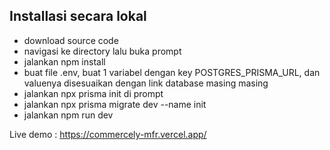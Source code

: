 ## Installasi secara lokal
- download source code
- navigasi ke directory lalu buka prompt
- jalankan npm install
- buat file .env, buat 1 variabel dengan key POSTGRES_PRISMA_URL, dan valuenya disesuaikan dengan link database masing masing
- jalankan npx prisma init di prompt
- jalankan npx prisma migrate dev --name init
- jalankan npm run dev

Live demo : https://commercely-mfr.vercel.app/
